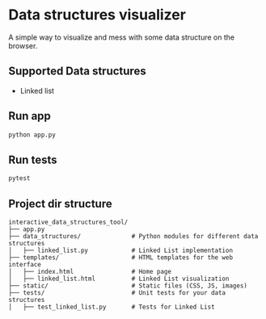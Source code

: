 # Data structures visualizer
A simple way to visualize and mess with some data structure on the browser.

## Supported Data structures
- Linked list

## Run app
```python
python app.py
```

## Run tests
```python
pytest
```

## Project dir structure
```
interactive_data_structures_tool/
├── app.py
├── data_structures/              # Python modules for different data structures
│   ├── linked_list.py            # Linked List implementation
├── templates/                    # HTML templates for the web interface
│   ├── index.html                # Home page
│   ├── linked_list.html          # Linked List visualization
├── static/                       # Static files (CSS, JS, images)
├── tests/                        # Unit tests for your data structures
│   ├── test_linked_list.py       # Tests for Linked List
```
